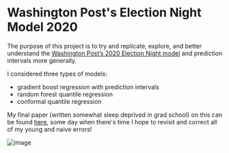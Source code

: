 # Washington Post's Election Night Model 2020

The purpose of this project is to try and replicate, explore, and better understand the [Washington Post’s 2020 Election Night model](https://github.com/washingtonpost/2020-election-night-model) and prediction intervals more generally. 

I considered three types of models:
- gradient boost regression with prediction intervals
- random forest quantile regression
- conformal quantile regression

My final paper (written somewhat sleep deprived in grad school) on this can be found [here](https://github.com/madelinekinnaird/washington-post-election-night-model/blob/main/memo.pdf), some day when there's time I hope to revisit and correct all of my young and naive errors!

![image](https://user-images.githubusercontent.com/14099908/151902861-31234992-6e20-4e6a-96aa-0e397f27ae9c.png)

